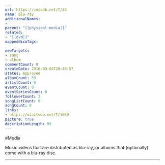 ```yaml
---
url: https://vocadb.net/T/42
name: Blu-ray
additionalNames: 
- 
parent: "[[physical-media]]"
related:
- "[[dvd]]"
mappedNicoTags:

newTargets:
- song
- album
commentCount: 0
createDate: 2016-03-04T20:49:57
status: Approved
albumCount: 59
artistCount: 0
eventCount: 0
eventSeriesCount: 0
followerCount: 2
songListCount: 0
songCount: 0
links: 
- https://utaitedb.net/T/1059
picture: true
descriptionLength: 99
---
```


#Media

Music videos that are distributed as blu-ray, or albums that (optionally) come with a blu-ray disc.

---

